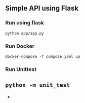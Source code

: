 ## Simple API using Flask

### Run using flask
`python app/app.py`

### Run Docker
`docker-compose -f compose.yaml up`

### Run Unittest
`python -m unit_test`
--
-